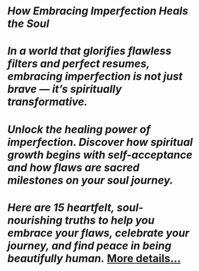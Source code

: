# *How Embracing Imperfection Heals the Soul*
# *In a world that glorifies flawless filters and perfect resumes, embracing imperfection is not just brave — it’s spiritually transformative.*
# *Unlock the healing power of imperfection. Discover how spiritual growth begins with self-acceptance and how flaws are sacred milestones on your soul journey.*
# *Here are 15 heartfelt, soul-nourishing truths to help you embrace your flaws, celebrate your journey, and find peace in being beautifully human.* [More details…](https://spiritualkhazaana.com/web-stories/how-embracing-imperfection-heals-the-soul/)
